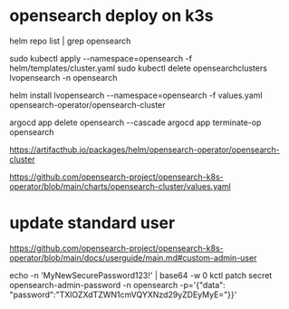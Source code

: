 # opensearch deploy on k3s

helm repo list | grep opensearch

sudo kubectl apply --namespace=opensearch -f helm/templates/cluster.yaml
sudo kubectl delete opensearchclusters lvopensearch -n opensearch

helm install lvopensearch --namespace=opensearch -f values.yaml opensearch-operator/opensearch-cluster

argocd app delete opensearch --cascade
argocd app terminate-op opensearch

https://artifacthub.io/packages/helm/opensearch-operator/opensearch-cluster

https://github.com/opensearch-project/opensearch-k8s-operator/blob/main/charts/opensearch-cluster/values.yaml

# update standard user
https://github.com/opensearch-project/opensearch-k8s-operator/blob/main/docs/userguide/main.md#custom-admin-user

echo -n 'MyNewSecurePassword123!' | base64 -w 0
kctl patch secret opensearch-admin-password -n opensearch -p='{"data": "password":"TXlOZXdTZWN1cmVQYXNzd29yZDEyMyE="}}'
